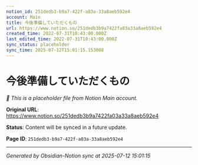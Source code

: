 ```yaml
---
notion_id: 251dedb3-b9a7-422f-a03a-33a8aeb592e4
account: Main
title: 今後準備していただくもの
url: https://www.notion.so/251dedb3b9a7422fa03a33a8aeb592e4
created_time: 2022-07-31T10:43:00.000Z
last_edited_time: 2022-07-31T10:43:00.000Z
sync_status: placeholder
sync_time: 2025-07-12T15:01:15.153008
---
```


# 今後準備していただくもの

*🔄 This is a placeholder file from Notion Main account.*

**Original URL**: https://www.notion.so/251dedb3b9a7422fa03a33a8aeb592e4

**Status**: Content will be synced in a future update.

**Page ID**: `251dedb3-b9a7-422f-a03a-33a8aeb592e4`

---

*Generated by Obsidian-Notion sync at 2025-07-12 15:01:15*
